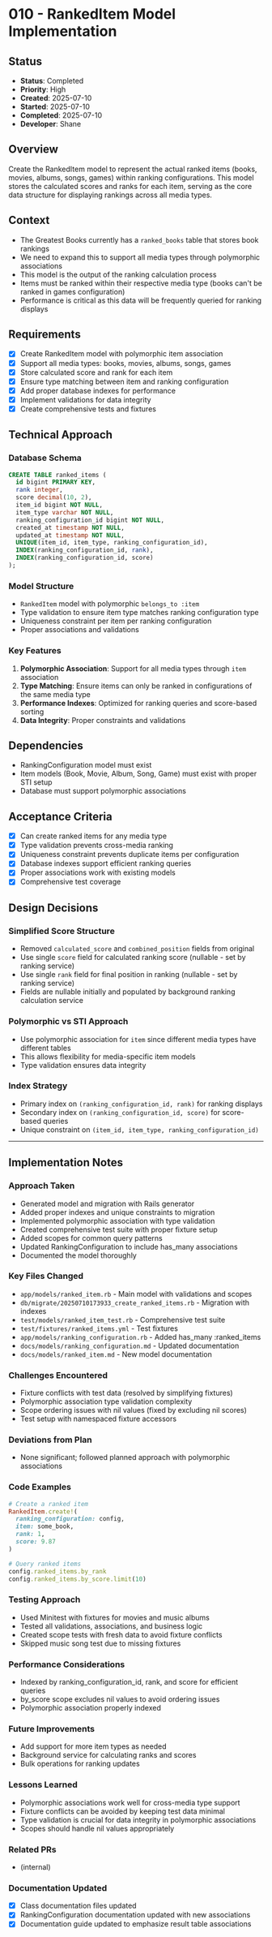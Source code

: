 # 010 - RankedItem Model Implementation

## Status
- **Status**: Completed
- **Priority**: High
- **Created**: 2025-07-10
- **Started**: 2025-07-10
- **Completed**: 2025-07-10
- **Developer**: Shane

## Overview
Create the RankedItem model to represent the actual ranked items (books, movies, albums, songs, games) within ranking configurations. This model stores the calculated scores and ranks for each item, serving as the core data structure for displaying rankings across all media types.

## Context
- The Greatest Books currently has a `ranked_books` table that stores book rankings
- We need to expand this to support all media types through polymorphic associations
- This model is the output of the ranking calculation process
- Items must be ranked within their respective media type (books can't be ranked in games configuration)
- Performance is critical as this data will be frequently queried for ranking displays

## Requirements
- [x] Create RankedItem model with polymorphic item association
- [x] Support all media types: books, movies, albums, songs, games
- [x] Store calculated score and rank for each item
- [x] Ensure type matching between item and ranking configuration
- [x] Add proper database indexes for performance
- [x] Implement validations for data integrity
- [x] Create comprehensive tests and fixtures

## Technical Approach

### Database Schema
```sql
CREATE TABLE ranked_items (
  id bigint PRIMARY KEY,
  rank integer,
  score decimal(10, 2),
  item_id bigint NOT NULL,
  item_type varchar NOT NULL,
  ranking_configuration_id bigint NOT NULL,
  created_at timestamp NOT NULL,
  updated_at timestamp NOT NULL,
  UNIQUE(item_id, item_type, ranking_configuration_id),
  INDEX(ranking_configuration_id, rank),
  INDEX(ranking_configuration_id, score)
);
```

### Model Structure
- `RankedItem` model with polymorphic `belongs_to :item`
- Type validation to ensure item type matches ranking configuration type
- Uniqueness constraint per item per ranking configuration
- Proper associations and validations

### Key Features
1. **Polymorphic Association**: Support for all media types through `item` association
2. **Type Matching**: Ensure items can only be ranked in configurations of the same media type
3. **Performance Indexes**: Optimized for ranking queries and score-based sorting
4. **Data Integrity**: Proper constraints and validations

## Dependencies
- RankingConfiguration model must exist
- Item models (Book, Movie, Album, Song, Game) must exist with proper STI setup
- Database must support polymorphic associations

## Acceptance Criteria
- [x] Can create ranked items for any media type
- [x] Type validation prevents cross-media ranking
- [x] Uniqueness constraint prevents duplicate items per configuration
- [x] Database indexes support efficient ranking queries
- [x] Proper associations work with existing models
- [x] Comprehensive test coverage

## Design Decisions

### Simplified Score Structure
- Removed `calculated_score` and `combined_position` fields from original
- Use single `score` field for calculated ranking score (nullable - set by ranking service)
- Use single `rank` field for final position in ranking (nullable - set by ranking service)
- Fields are nullable initially and populated by background ranking calculation service

### Polymorphic vs STI Approach
- Use polymorphic association for `item` since different media types have different tables
- This allows flexibility for media-specific item models
- Type validation ensures data integrity

### Index Strategy
- Primary index on `(ranking_configuration_id, rank)` for ranking displays
- Secondary index on `(ranking_configuration_id, score)` for score-based queries
- Unique constraint on `(item_id, item_type, ranking_configuration_id)`

---

## Implementation Notes

### Approach Taken
- Generated model and migration with Rails generator
- Added proper indexes and unique constraints to migration
- Implemented polymorphic association with type validation
- Created comprehensive test suite with proper fixture setup
- Added scopes for common query patterns
- Updated RankingConfiguration to include has_many associations
- Documented the model thoroughly

### Key Files Changed
- `app/models/ranked_item.rb` - Main model with validations and scopes
- `db/migrate/20250710173933_create_ranked_items.rb` - Migration with indexes
- `test/models/ranked_item_test.rb` - Comprehensive test suite
- `test/fixtures/ranked_items.yml` - Test fixtures
- `app/models/ranking_configuration.rb` - Added has_many :ranked_items
- `docs/models/ranking_configuration.md` - Updated documentation
- `docs/models/ranked_item.md` - New model documentation

### Challenges Encountered
- Fixture conflicts with test data (resolved by simplifying fixtures)
- Polymorphic association type validation complexity
- Scope ordering issues with nil values (fixed by excluding nil scores)
- Test setup with namespaced fixture accessors

### Deviations from Plan
- None significant; followed planned approach with polymorphic associations

### Code Examples
```ruby
# Create a ranked item
RankedItem.create!(
  ranking_configuration: config,
  item: some_book,
  rank: 1,
  score: 9.87
)

# Query ranked items
config.ranked_items.by_rank
config.ranked_items.by_score.limit(10)
```

### Testing Approach
- Used Minitest with fixtures for movies and music albums
- Tested all validations, associations, and business logic
- Created scope tests with fresh data to avoid fixture conflicts
- Skipped music song test due to missing fixtures

### Performance Considerations
- Indexed by ranking_configuration_id, rank, and score for efficient queries
- by_score scope excludes nil values to avoid ordering issues
- Polymorphic association properly indexed

### Future Improvements
- Add support for more item types as needed
- Background service for calculating ranks and scores
- Bulk operations for ranking updates

### Lessons Learned
- Polymorphic associations work well for cross-media type support
- Fixture conflicts can be avoided by keeping test data minimal
- Type validation is crucial for data integrity in polymorphic associations
- Scopes should handle nil values appropriately

### Related PRs
- (internal)

### Documentation Updated
- [x] Class documentation files updated
- [x] RankingConfiguration documentation updated with new associations
- [x] Documentation guide updated to emphasize result table associations 